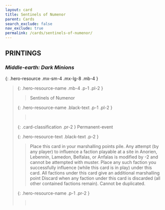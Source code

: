 ```yaml
---
layout: card
title: Sentinels of Numenor
parent: Cards
search_exclude: false
nav_exclude: true
permalink: /cards/sentinels-of-numenor/
---
```


## PRINTINGS


### _Middle-earth: Dark Minions_

{: .hero-resource .mx-sm-4 .mx-lg-8 .mb-4 }
> {: .hero-resource-name .mb-4 .p-1 .pl-2 }
> > <div class="card-mp"></div>
> > <div class="card-name">Sentinels of Numenor</div>
>
> {: .hero-resource-name .black-text .p-1 .pl-2 }
> > &nbsp;
>
> {: .card-classification .pr-2 }
> Permanent-event
>
> {: .hero-resource-text .black-text .p-2 }
> > Place this card in your marshalling points pile. Any attempt (by any player) to influence a faction playable at a site in Anorien, Lebennin, Lamedon, Belfalas, or Anfalas is modified by -2 and cannot be attempted with muster. Place any such faction you successfully influence (while this card is in play) under this card. All factions under this card give an additional marshalling point Discard when any faction under this card is discarded (all other contained factions remain). Cannot be duplicated. 
> 
> {: .hero-resource-name .p-1 .pr-2 }
> > <div class="card-shield"></div>
> > <div class="card-corruption">&nbsp;</div>
